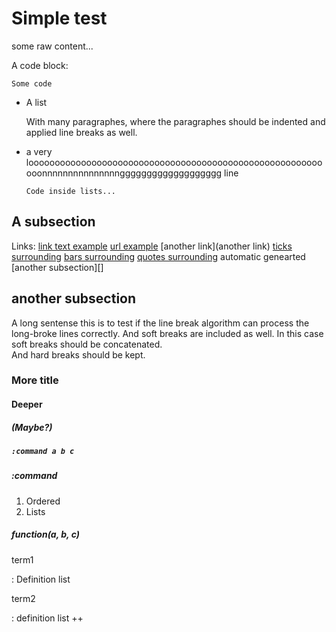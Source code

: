 # Simple test

some raw content...

A code block:

```
Some code
```

- A list

  With many paragraphes, where the paragraphes should be indented and applied line breaks as well.

- a very looooooooooooooooooooooooooooooooooooooooooooooooooooooooooonnnnnnnnnnnnnnnggggggggggggggggggg line

  ```
  Code inside lists...
  ```

## A subsection

Links:
[link text example]()
[url example](https://example.com)
[another link](another link)
[ticks surrounding](`link-with-ticks`)
[bars surrounding](|link-with-bars|)
[quotes surrounding]('link-with-quotes')
automatic genearted [another subsection][]

## another subsection

A long sentense this is to test if the line break algorithm can process the long-broke lines correctly.
And soft breaks are included as well. In this case soft breaks should be concatenated. \
And hard breaks should be kept.

### More title

#### Deeper

##### (Maybe?)
##### `:command a b c`
##### :command

1. Ordered
1. Lists

##### function(a, b, c)

term1

: Definition list

term2

: definition list ++

